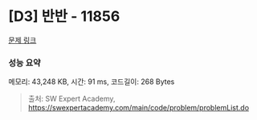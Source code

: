 # [D3] 반반 - 11856 

[문제 링크](https://swexpertacademy.com/main/code/problem/problemDetail.do?contestProbId=AXjS1GXqZ8gDFATi) 

### 성능 요약

메모리: 43,248 KB, 시간: 91 ms, 코드길이: 268 Bytes



> 출처: SW Expert Academy, https://swexpertacademy.com/main/code/problem/problemList.do
